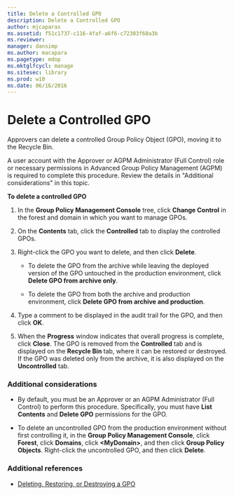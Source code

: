 ```yaml
---
title: Delete a Controlled GPO
description: Delete a Controlled GPO
author: mjcaparas
ms.assetid: f51c1737-c116-4faf-a6f6-c72303f60a3b
ms.reviewer: 
manager: dansimp
ms.author: macapara
ms.pagetype: mdop
ms.mktglfcycl: manage
ms.sitesec: library
ms.prod: w10
ms.date: 06/16/2016
---
```



# Delete a Controlled GPO


Approvers can delete a controlled Group Policy Object (GPO), moving it to the Recycle Bin.

A user account with the Approver or AGPM Administrator (Full Control) role or necessary permissions in Advanced Group Policy Management (AGPM) is required to complete this procedure. Review the details in "Additional considerations" in this topic.

**To delete a controlled GPO**

1.  In the **Group Policy Management Console** tree, click **Change Control** in the forest and domain in which you want to manage GPOs.

2.  On the **Contents** tab, click the **Controlled** tab to display the controlled GPOs.

3.  Right-click the GPO you want to delete, and then click **Delete**.

    -   To delete the GPO from the archive while leaving the deployed version of the GPO untouched in the production environment, click **Delete GPO from archive only**.

    -   To delete the GPO from both the archive and production environment, click **Delete GPO from archive and production**.

4.  Type a comment to be displayed in the audit trail for the GPO, and then click **OK**.

5.  When the **Progress** window indicates that overall progress is complete, click **Close**. The GPO is removed from the **Controlled** tab and is displayed on the **Recycle Bin** tab, where it can be restored or destroyed. If the GPO was deleted only from the archive, it is also displayed on the **Uncontrolled** tab.

### Additional considerations

-   By default, you must be an Approver or an AGPM Administrator (Full Control) to perform this procedure. Specifically, you must have **List Contents** and **Delete GPO** permissions for the GPO.

-   To delete an uncontrolled GPO from the production environment without first controlling it, in the **Group Policy Management Console**, click **Forest**, click **Domains**, click **&lt;MyDomain&gt;**, and then click **Group Policy Objects**. Right-click the uncontrolled GPO, and then click **Delete**.

### Additional references

-   [Deleting, Restoring, or Destroying a GPO](deleting-restoring-or-destroying-a-gpo-agpm30ops.md)

 

 





